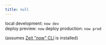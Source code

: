 ```yaml
---
title: null
---
```


local development: `now dev`  
deploy preview: `now`
deploy production: `now prod`

(assumes [Zeit "now" CLI](https://zeit.co/download) is installed)
